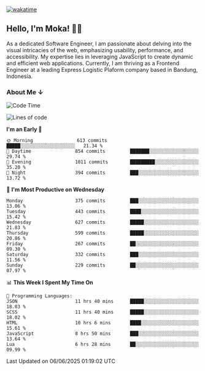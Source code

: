 [![wakatime](https://wakatime.com/badge/user/af9abd23-dba3-4dbe-973c-b045a9417a55.svg?style=social)](https://wakatime.com/@af9abd23-dba3-4dbe-973c-b045a9417a55)
## Hello, I'm Moka! 👋🏼


As a dedicated Software Engineer, I am passionate about delving into the visual intricacies of the web, emphasizing usability, performance, and accessibility. My expertise lies in leveraging JavaScript to create dynamic and efficient web applications. Currently, I am thriving as a Frontend Engineer at a leading Express Logistic Plaform company based in Bandung, Indonesia.

### About Me ↓

<!--START_SECTION:waka-->
![Code Time](http://img.shields.io/badge/Code%20Time-12%2C181%20hrs%2022%20mins-blue)

![Lines of code](https://img.shields.io/badge/From%20Hello%20World%20I%27ve%20Written-5.6%20million%20lines%20of%20code-blue)

**I'm an Early 🐤** 

```text
🌞 Morning                613 commits         █████░░░░░░░░░░░░░░░░░░░░   21.34 % 
🌆 Daytime                854 commits         ███████░░░░░░░░░░░░░░░░░░   29.74 % 
🌃 Evening                1011 commits        █████████░░░░░░░░░░░░░░░░   35.20 % 
🌙 Night                  394 commits         ███░░░░░░░░░░░░░░░░░░░░░░   13.72 % 
```
📅 **I'm Most Productive on Wednesday** 

```text
Monday                   375 commits         ███░░░░░░░░░░░░░░░░░░░░░░   13.06 % 
Tuesday                  443 commits         ████░░░░░░░░░░░░░░░░░░░░░   15.42 % 
Wednesday                627 commits         █████░░░░░░░░░░░░░░░░░░░░   21.83 % 
Thursday                 599 commits         █████░░░░░░░░░░░░░░░░░░░░   20.86 % 
Friday                   267 commits         ██░░░░░░░░░░░░░░░░░░░░░░░   09.30 % 
Saturday                 332 commits         ███░░░░░░░░░░░░░░░░░░░░░░   11.56 % 
Sunday                   229 commits         ██░░░░░░░░░░░░░░░░░░░░░░░   07.97 % 
```


📊 **This Week I Spent My Time On** 

```text
💬 Programming Languages: 
JSON                     11 hrs 40 mins      █████░░░░░░░░░░░░░░░░░░░░   18.03 % 
SCSS                     11 hrs 40 mins      █████░░░░░░░░░░░░░░░░░░░░   18.02 % 
HTML                     10 hrs 6 mins       ████░░░░░░░░░░░░░░░░░░░░░   15.61 % 
JavaScript               8 hrs 50 mins       ███░░░░░░░░░░░░░░░░░░░░░░   13.64 % 
Lua                      6 hrs 28 mins       ██░░░░░░░░░░░░░░░░░░░░░░░   09.99 % 
```


 Last Updated on 06/06/2025 01:19:02 UTC
<!--END_SECTION:waka-->
